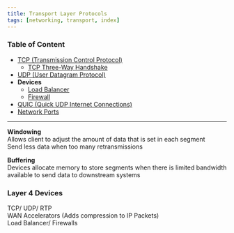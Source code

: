 ```yaml
---
title: Transport Layer Protocols
tags: [networking, transport, index]
---
```


### Table of Content

* [TCP (Transmission Control Protocol)](TCP%20%28Transmission%20Control%20Protocol%29.md)
	* [TCP Three-Way Handshake](TCP%20Three-Way%20Handshake.md)
* [UDP (User Datagram Protocol)](UDP%20%28User%20Datagram%20Protocol%29.md)
* **Devices**
	* [Load Balancer](../../Network%20Devices/Load%20Balancer.md)
	* [Firewall](../../Network%20Devices/Firewall.md)
* [QUIC (Quick UDP Internet Connections)](QUIC%20%28Quick%20UDP%20Internet%20Connections%29.md)
* [Network Ports](Network%20Ports.md)

---

**Windowing**  
Allows client to adjust the amount of data that is set in each segment  
Send less data when too many retransmissions

**Buffering**  
Devices allocate memory to store segments when there is limited bandwidth available to send data to downstream systems   

### Layer 4 Devices

TCP/ UDP/ RTP  
WAN Accelerators (Adds compression to IP Packets)  
Load Balancer/ Firewalls
